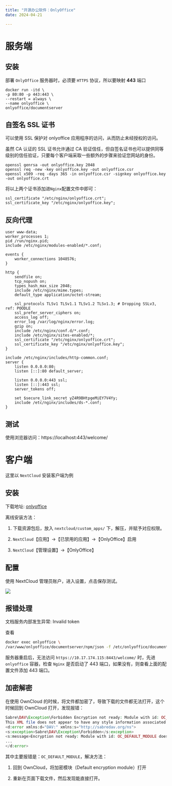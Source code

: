 ```yaml
---
title: "开源办公软件：OnlyOffice"
date: 2024-04-21

---
```



# 服务端

## 安装

部署 `OnlyOffice` 服务器时，必须要 `HTTPS` 协议，所以要映射 **443** 端口

```shell
docker run -itd \
-p 80:80 -p 443:443 \
--restart = always \
--name onlyoffice \
onlyoffice/documentserver
```

## 自签名 SSL 证书
可以使用 SSL 保护对 onlyoffice 应用程序的访问，从而防止未经授权的访问。

虽然 CA 认证的 SSL 证书允许通过 CA 验证信任，但自签名证书也可以提供同等级别的信任验证，只要每个客户端采取一些额外的步骤来验证您网站的身份。

```shell
openssl genrsa -out onlyoffice.key 2048
openssl req -new -key onlyoffice.key -out onlyoffice.csr
openssl x509 -req -days 365 -in onlyoffice.csr -signkey onlyoffice.key -out onlyoffice.crt
```

将以上两个证书添加进`Nginx`配置文件中即可：
```nginx
ssl_certificate "/etc/nginx/onlyoffice.crt";
ssl_certificate_key "/etc/nginx/onlyoffice.key";
```

## 反向代理

```nginx
user www-data;
worker_processes 1;
pid /run/nginx.pid;
include /etc/nginx/modules-enabled/*.conf;

events {
	worker_connections 1048576;
}

http {
	sendfile on;
	tcp_nopush on;
	types_hash_max_size 2048;
	include /etc/nginx/mime.types;
	default_type application/octet-stream;

	ssl_protocols TLSv1 TLSv1.1 TLSv1.2 TLSv1.3; # Dropping SSLv3, ref: POODLE
	ssl_prefer_server_ciphers on;
	access_log off;
	error_log /var/log/nginx/error.log;
	gzip on;
	include /etc/nginx/conf.d/*.conf;
	include /etc/nginx/sites-enabled/*;
	ssl_certificate "/etc/nginx/onlyoffice.crt";
	ssl_certificate_key "/etc/nginx/onlyoffice.key";
}
```

```nginx
include /etc/nginx/includes/http-common.conf;
server {
	listen 0.0.0.0:80;
	listen [::]:80 default_server;

	listen 0.0.0.0:443 ssl;
	listen [::]:443 ssl;
	server_tokens off;

	set $secure_link_secret yZ4R9BHtpgeMiEY7V4Yy;
	include /etc/nginx/includes/ds-*.conf;
}
```

## 测试

使用浏览器访问：https://localhost:443/welcome/


# 客户端

这里以 `NextCloud` 安装客户端为例

## 安装
下载地址: [onlyoffice](https://apps.nextcloud.com/apps/onlyoffice)

离线安装方法：

1. 下载资源包后，放入 `nextcloud/custom_apps/` 下，解压，并赋予对应权限。

2. `NextCloud`【应用】->【已禁用的应用】->【OnlyOffice】启用

3. `NextCloud`【管理设置】->【OnlyOffice】


## 配置

使用 NextCloud 管理员账户，进入设置，点击保存测试。

![](/media/202312/2023-12-12_192407_1568640.5498009809830777.png)

## 报错处理
文档服务内部发生异常: Invalid token

查看
```bash
docker exec onlyoffice \ 
/var/www/onlyoffice/documentserver/npm/json -f /etc/onlyoffice/documentserver/local.json 'services.CoAuthoring.secret.session.string'
```

服务器重启后，无法访问 `https://10.17.174.115:8443/welcome/` 时，先进 `onlyoffice` 容器，检查 `Nginx` 是否启动了 443 端口，如果没有，则查看上面的配置文件添加 443 端口。

## 加密解密

在使用 OwnCloud 的时候，将文件都加密了，导致下载的文件都无法打开，这个时候回到 OwnCloud 打开，发现报错：
```php
Sabre\DAV\Exception\Forbidden Encryption not ready: Module with id: OC_DEFAULT_MODULE does not exist.
This XML file does not appear to have any style information associated with it. The document tree is shown below.
<d:error xmlns:d="DAV:" xmlns:s="http://sabredav.org/ns">
<s:exception>Sabre\DAV\Exception\Forbidden</s:exception>
<s:message>Encryption not ready: Module with id: OC_DEFAULT_MODULE does not exist.</s:message>
...
</d:error>
```

其中主要报错是：`OC_DEFAULT_MODULE`，解决方法：

1. 回到 OwnCloud，将加密模块（Default encryption module）打开

2. 重新在页面下载文件，然后发现能直接打开。